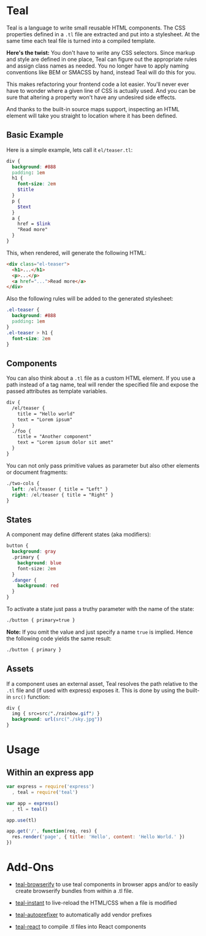 # Teal

Teal is a language to write small reusable HTML components. The CSS properties
defined in a `.tl` file are extracted and put into a stylesheet. At the same
time each teal file is turned into a compiled template.

__Here's the twist:__ You don't have to write any CSS selectors. Since markup
and style are defined in one place, Teal can figure out the appropriate rules
and assign class names as needed. You no longer have to apply naming conventions
like BEM or SMACSS by hand, instead Teal will do this for you.

This makes refactoring your frontend code a lot easier. You'll never ever have
to wonder where a given line of CSS is actually used. And you can be sure that
altering a property won't have any undesired side effects.

And thanks to the built-in source maps support, inspecting an HTML element will
take you straight to location where it has been defined.

## Basic Example

Here is a simple example, lets call it `el/teaser.tl`:

```scss
div {
  background: #888
  padding: 1em
  h1 {
    font-size: 2em
    $title
  }
  p {
    $text
  }
  a {
    href = $link
    "Read more"
  }
}
```

This, when rendered, will generate the following HTML:

```html
<div class="el-teaser">
  <h1>...</h1>
  <p>...</p>
  <a href="...">Read more</a>
</div>
```

Also the following rules will be added to the generated stylesheet:

```css
.el-teaser {
  background: #888
  padding: 1em
}
.el-teaser > h1 {
  font-size: 2em
}
```

## Components

You can also think about a `.tl` file as a custom HTML element. If you use a
path instead of a tag name, teal will render the specified file and expose the
passed attributes as template variables.

```scss
div {
  /el/teaser {
    title = "Hello world"
    text = "Lorem ipsum"
  }
  ./foo {
    title = "Another component"
    text = "Lorem ipsum dolor sit amet"
  }
}
```

You can not only pass primitive values as parameter but also other elements or
document fragments:

```scss
./two-cols {
  left: /el/teaser { title = "Left" }
  right: /el/teaser { title = "Right" }
}
```

## States

A component may define different states (aka modifiers):

```scss
button {
  background: gray
  .primary {
    background: blue
    font-size: 2em
  }
  .danger {
    background: red
  }
}
```

To activate a state just pass a truthy parameter with the name of the state:

```scss
./button { primary=true }
```

__Note:__ If you omit the value and just specify a name `true` is implied.
Hence the following code yields the same result:

```scss
./button { primary }
```

## Assets

If a component uses an external asset, Teal resolves the path relative to the
`.tl` file and (if used with express) exposes it. This is done by using the
built-in `src()` function:

```scss
div {
  img { src=src("./rainbow.gif") }
  background: url(src("./sky.jpg"))
}
```


# Usage

## Within an express app


```js
var express = require('express')
  , teal = require('teal')

var app = express()
  , tl = teal()

app.use(tl)

app.get('/', function(req, res) {
  res.render('page', { title: 'Hello', content: 'Hello World.' })
})
```

# Add-Ons

* [teal-browserify](https://github.com/fgnass/teal-browserify) to use teal
  components in browser apps and/or to easily create browserify bundles from
  within a .tl file.

* [teal-instant](https://github.com/fgnass/teal-instant) to live-reload the
  HTML/CSS when a file is modified

* [teal-autoprefixer](https://github.com/fgnass/teal-autoprefixer) to
  automatically add vendor prefixes

* [teal-react](https://github.com/fgnass/teal-react) to compile .tl files into
  React components
